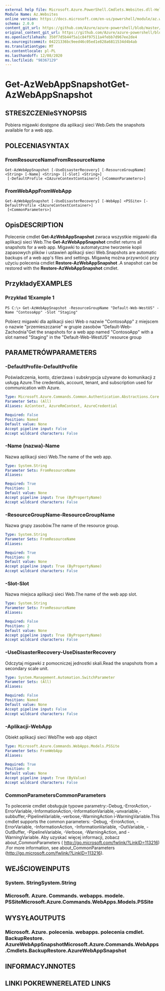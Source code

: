 ```yaml
---
external help file: Microsoft.Azure.PowerShell.Cmdlets.Websites.dll-Help.xml
Module Name: Az.Websites
online version: https://docs.microsoft.com/en-us/powershell/module/az.websites/get-azwebappsnapshot
schema: 2.0.0
content_git_url: https://github.com/Azure/azure-powershell/blob/master/src/Websites/Websites/help/Get-AzWebAppSnapshot.md
original_content_git_url: https://github.com/Azure/azure-powershell/blob/master/src/Websites/Websites/help/Get-AzWebAppSnapshot.md
ms.openlocfilehash: 350f7d5b44f5a1c84f97511a4febb7d967ee2de4
ms.sourcegitcommit: 04221336bc9eed46c05ed1e828a6811534d4b4ab
ms.translationtype: MT
ms.contentlocale: pl-PL
ms.lasthandoff: 12/08/2020
ms.locfileid: "98367129"
---
```

# <span data-ttu-id="4ad27-101">Get-AzWebAppSnapshot</span><span class="sxs-lookup"><span data-stu-id="4ad27-101">Get-AzWebAppSnapshot</span></span>

## <span data-ttu-id="4ad27-102">STRESZCZENIe</span><span class="sxs-lookup"><span data-stu-id="4ad27-102">SYNOPSIS</span></span>
<span data-ttu-id="4ad27-103">Pobiera migawki dostępne dla aplikacji sieci Web.</span><span class="sxs-lookup"><span data-stu-id="4ad27-103">Gets the snapshots available for a web app.</span></span>

## <span data-ttu-id="4ad27-104">POLECENIA</span><span class="sxs-lookup"><span data-stu-id="4ad27-104">SYNTAX</span></span>

### <span data-ttu-id="4ad27-105">FromResourceName</span><span class="sxs-lookup"><span data-stu-id="4ad27-105">FromResourceName</span></span>
```
Get-AzWebAppSnapshot [-UseDisasterRecovery] [-ResourceGroupName] <String> [-Name] <String> [[-Slot] <String>]
 [-DefaultProfile <IAzureContextContainer>] [<CommonParameters>]
```

### <span data-ttu-id="4ad27-106">FromWebApp</span><span class="sxs-lookup"><span data-stu-id="4ad27-106">FromWebApp</span></span>
```
Get-AzWebAppSnapshot [-UseDisasterRecovery] [-WebApp] <PSSite> [-DefaultProfile <IAzureContextContainer>]
 [<CommonParameters>]
```

## <span data-ttu-id="4ad27-107">Opis</span><span class="sxs-lookup"><span data-stu-id="4ad27-107">DESCRIPTION</span></span>
<span data-ttu-id="4ad27-108">Polecenie cmdlet **Get-AzWebAppSnapshot** zwraca wszystkie migawki dla aplikacji sieci Web.</span><span class="sxs-lookup"><span data-stu-id="4ad27-108">The **Get-AzWebAppSnapshot** cmdlet returns all snapshots for a web app.</span></span> <span data-ttu-id="4ad27-109">Migawki to automatyczne tworzenie kopii zapasowych plików i ustawień aplikacji sieci Web.</span><span class="sxs-lookup"><span data-stu-id="4ad27-109">Snapshots are automatic backups of a web app's files and settings.</span></span> <span data-ttu-id="4ad27-110">Migawkę można przywrócić przy użyciu polecenia cmdlet **Restore-AzWebAppSnapshot** .</span><span class="sxs-lookup"><span data-stu-id="4ad27-110">A snapshot can be restored with the **Restore-AzWebAppSnapshot** cmdlet.</span></span>

## <span data-ttu-id="4ad27-111">Przykłady</span><span class="sxs-lookup"><span data-stu-id="4ad27-111">EXAMPLES</span></span>

### <span data-ttu-id="4ad27-112">Przykład 1</span><span class="sxs-lookup"><span data-stu-id="4ad27-112">Example 1</span></span>
```
PS C:\> Get-AzWebAppSnapshot -ResourceGroupName "Default-Web-WestUS" -Name "ContosoApp" -Slot "Staging"
```

<span data-ttu-id="4ad27-113">Pobierz migawki dla aplikacji sieci Web o nazwie "ContosoApp" z miejscem o nazwie "przemieszczanie" w grupie zasobów "Default-Web-Zachodnia"</span><span class="sxs-lookup"><span data-stu-id="4ad27-113">Get the snapshots for a web app named "ContosoApp" with a slot named "Staging" in the "Default-Web-WestUS" resource group</span></span>

## <span data-ttu-id="4ad27-114">PARAMETRÓW</span><span class="sxs-lookup"><span data-stu-id="4ad27-114">PARAMETERS</span></span>

### <span data-ttu-id="4ad27-115">-DefaultProfile</span><span class="sxs-lookup"><span data-stu-id="4ad27-115">-DefaultProfile</span></span>
<span data-ttu-id="4ad27-116">Poświadczenia, konto, dzierżawa i subskrypcja używane do komunikacji z usługą Azure.</span><span class="sxs-lookup"><span data-stu-id="4ad27-116">The credentials, account, tenant, and subscription used for communication with Azure.</span></span>

```yaml
Type: Microsoft.Azure.Commands.Common.Authentication.Abstractions.Core.IAzureContextContainer
Parameter Sets: (All)
Aliases: AzContext, AzureRmContext, AzureCredential

Required: False
Position: Named
Default value: None
Accept pipeline input: False
Accept wildcard characters: False
```

### <span data-ttu-id="4ad27-117">-Name (nazwa)</span><span class="sxs-lookup"><span data-stu-id="4ad27-117">-Name</span></span>
<span data-ttu-id="4ad27-118">Nazwa aplikacji sieci Web.</span><span class="sxs-lookup"><span data-stu-id="4ad27-118">The name of the web app.</span></span>

```yaml
Type: System.String
Parameter Sets: FromResourceName
Aliases:

Required: True
Position: 1
Default value: None
Accept pipeline input: True (ByPropertyName)
Accept wildcard characters: False
```

### <span data-ttu-id="4ad27-119">-ResourceGroupName</span><span class="sxs-lookup"><span data-stu-id="4ad27-119">-ResourceGroupName</span></span>
<span data-ttu-id="4ad27-120">Nazwa grupy zasobów.</span><span class="sxs-lookup"><span data-stu-id="4ad27-120">The name of the resource group.</span></span>

```yaml
Type: System.String
Parameter Sets: FromResourceName
Aliases:

Required: True
Position: 0
Default value: None
Accept pipeline input: True (ByPropertyName)
Accept wildcard characters: False
```

### <span data-ttu-id="4ad27-121">-Slot</span><span class="sxs-lookup"><span data-stu-id="4ad27-121">-Slot</span></span>
<span data-ttu-id="4ad27-122">Nazwa miejsca aplikacji sieci Web.</span><span class="sxs-lookup"><span data-stu-id="4ad27-122">The name of the web app slot.</span></span>

```yaml
Type: System.String
Parameter Sets: FromResourceName
Aliases:

Required: False
Position: 2
Default value: None
Accept pipeline input: True (ByPropertyName)
Accept wildcard characters: False
```

### <span data-ttu-id="4ad27-123">-UseDisasterRecovery</span><span class="sxs-lookup"><span data-stu-id="4ad27-123">-UseDisasterRecovery</span></span>
<span data-ttu-id="4ad27-124">Odczytaj migawki z pomocniczej jednostki skali.</span><span class="sxs-lookup"><span data-stu-id="4ad27-124">Read the snapshots from a secondary scale unit.</span></span>

```yaml
Type: System.Management.Automation.SwitchParameter
Parameter Sets: (All)
Aliases:

Required: False
Position: Named
Default value: None
Accept pipeline input: False
Accept wildcard characters: False
```

### <span data-ttu-id="4ad27-125">-Aplikacji</span><span class="sxs-lookup"><span data-stu-id="4ad27-125">-WebApp</span></span>
<span data-ttu-id="4ad27-126">Obiekt aplikacji sieci Web</span><span class="sxs-lookup"><span data-stu-id="4ad27-126">The web app object</span></span>

```yaml
Type: Microsoft.Azure.Commands.WebApps.Models.PSSite
Parameter Sets: FromWebApp
Aliases:

Required: True
Position: 0
Default value: None
Accept pipeline input: True (ByValue)
Accept wildcard characters: False
```

### <span data-ttu-id="4ad27-127">CommonParameters</span><span class="sxs-lookup"><span data-stu-id="4ad27-127">CommonParameters</span></span>
<span data-ttu-id="4ad27-128">To polecenie cmdlet obsługuje typowe parametry:-Debug,-ErrorAction,-ErrorVariable,-InformationAction,-InformationVariable,-unvariable,-subbuffer,-PipelineVariable,-verbose,-WarningAction i-WarningVariable.</span><span class="sxs-lookup"><span data-stu-id="4ad27-128">This cmdlet supports the common parameters: -Debug, -ErrorAction, -ErrorVariable, -InformationAction, -InformationVariable, -OutVariable, -OutBuffer, -PipelineVariable, -Verbose, -WarningAction, and -WarningVariable.</span></span> <span data-ttu-id="4ad27-129">Aby uzyskać więcej informacji, zobacz about_CommonParameters ( http://go.microsoft.com/fwlink/?LinkID=113216) .</span><span class="sxs-lookup"><span data-stu-id="4ad27-129">For more information, see about_CommonParameters (http://go.microsoft.com/fwlink/?LinkID=113216).</span></span>

## <span data-ttu-id="4ad27-130">WEJŚCIOWE</span><span class="sxs-lookup"><span data-stu-id="4ad27-130">INPUTS</span></span>

### <span data-ttu-id="4ad27-131">System. String</span><span class="sxs-lookup"><span data-stu-id="4ad27-131">System.String</span></span>

### <span data-ttu-id="4ad27-132">Microsoft. Azure. Commands. webapps. modele. PSSite</span><span class="sxs-lookup"><span data-stu-id="4ad27-132">Microsoft.Azure.Commands.WebApps.Models.PSSite</span></span>

## <span data-ttu-id="4ad27-133">WYSYŁA</span><span class="sxs-lookup"><span data-stu-id="4ad27-133">OUTPUTS</span></span>

### <span data-ttu-id="4ad27-134">Microsoft. Azure. polecenia. webapps. polecenia cmdlet. BackupRestore. AzureWebAppSnapshot</span><span class="sxs-lookup"><span data-stu-id="4ad27-134">Microsoft.Azure.Commands.WebApps.Cmdlets.BackupRestore.AzureWebAppSnapshot</span></span>

## <span data-ttu-id="4ad27-135">INFORMACYJN</span><span class="sxs-lookup"><span data-stu-id="4ad27-135">NOTES</span></span>

## <span data-ttu-id="4ad27-136">LINKI POKREWNE</span><span class="sxs-lookup"><span data-stu-id="4ad27-136">RELATED LINKS</span></span>
